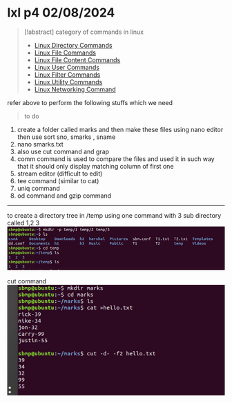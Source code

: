 # lxl p4 02/08/2024

> [!abstract] category of commands in linux
> -   [Linux Directory Commands](https://www.javatpoint.com/linux-commands#Directory)
> -   [Linux File Commands](https://www.javatpoint.com/linux-commands#File)
> -   [Linux File Content Commands](https://www.javatpoint.com/linux-commands#Content)
> -   [Linux User Commands](https://www.javatpoint.com/linux-commands#User)
> -   [Linux Filter Commands](https://www.javatpoint.com/linux-commands#Filter)
> -   [Linux Utility Commands](https://www.javatpoint.com/linux-commands#Utility)
> -   [Linux Networking Command](https://www.javatpoint.com/linux-commands#Networking)

 refer above to perform the following stuffs which we need 
> to do
1. create a folder called marks and then make these files using nano editor then use sort 
sno, smarks , sname
2. nano smarks.txt
3. also use cut command and grap
4.  comm command is used to compare the files and used it in such way that it should only display matching column of first one
5.  stream editor (difficult to edit)
6.  tee command (similar to cat)
7.  uniq command
8.  od command and gzip command


***
to create a directory tree in /temp using one command with 3 sub directory called 1,2 3
![image](.attachments/34934cfdf9d6092598acba6632645b3c1f1b807f.png) 

cut command
![image](.attachments/0ec593b9c4abee8b42887a9f35ba8b43f47ef8ab.png) 
 
